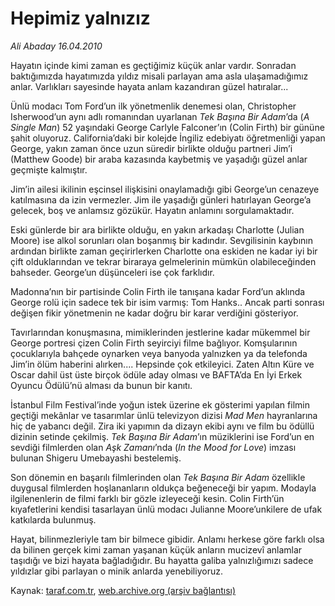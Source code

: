 # Hepimiz yalnızız

*Ali Abaday 16.04.2010*

<div class="yazi"><p>Hayatın içinde kimi zaman es geçtiğimiz küçük anlar vardır. Sonradan baktığımızda hayatımızda yıldız misali parlayan ama asla ulaşamadığımız anlar. Varlıkları sayesinde hayata anlam kazandıran güzel hatıralar...</p>
<p>Ünlü modacı Tom Ford’un ilk yönetmenlik denemesi olan, Christopher Isherwood’un aynı adlı romanından uyarlanan <i>Tek Başına Bir Adam</i>’da (<i>A Single Man</i>) 52 yaşındaki George Carlyle Falconer’ın (Colin Firth) bir gününe şahit oluyoruz. California’daki bir kolejde İngiliz edebiyatı öğretmenliği yapan George, yakın zaman önce uzun süredir birlikte olduğu partneri Jim’i (Matthew Goode) bir araba kazasında kaybetmiş ve yaşadığı güzel anlar geçmişte kalmıştır.</p>
<p>Jim’in ailesi ikilinin eşcinsel ilişkisini onaylamadığı gibi George’un cenazeye katılmasına da izin vermezler. Jim ile yaşadığı günleri hatırlayan George’a gelecek, boş ve anlamsız gözükür. Hayatın anlamını sorgulamaktadır.</p>
<p>Eski günlerde bir ara birlikte olduğu, en yakın arkadaşı Charlotte (Julian Moore) ise alkol sorunları olan boşanmış bir kadındır. Sevgilisinin kaybının ardından birlikte zaman geçirirlerken Charlotte ona eskiden ne kadar iyi bir çift olduklarından ve tekrar biraraya gelmelerinin mümkün olabileceğinden bahseder. George’un düşünceleri ise çok farklıdır.</p>
<p>Madonna’nın bir partisinde Colin Firth ile tanışana kadar Ford’un aklında George rolü için sadece tek bir isim varmış: Tom Hanks.. Ancak parti sonrası değişen fikir yönetmenin ne kadar doğru bir karar verdiğini gösteriyor.</p>
<p>Tavırlarından konuşmasına, mimiklerinden jestlerine kadar mükemmel bir George portresi çizen Colin Firth seyirciyi filme bağlıyor. Komşularının çocuklarıyla bahçede oynarken veya banyoda yalnızken ya da telefonda Jim’in ölüm haberini alırken.... Hepsinde çok etkileyici. Zaten Altın Küre ve Oscar dahil üst üste birçok ödüle aday olması ve BAFTA’da En İyi Erkek Oyuncu Ödülü’nü alması da bunun bir kanıtı.</p>
<p>İstanbul Film Festival’inde yoğun istek üzerine ek gösterimi yapılan filmin geçtiği mekânlar ve tasarımlar ünlü televizyon dizisi <i>Mad Men</i> hayranlarına hiç de yabancı değil. Zira iki yapımın da dizayn ekibi aynı ve film bu ödüllü dizinin setinde çekilmiş. <i>Tek Başına Bir Adam</i>’ın müziklerini ise Ford’un en sevdiği filmlerden olan <i>Aşk Zamanı</i>’nda (<i>In the Mood for Love</i>) imzası bulunan Shigeru Umebayashi bestelemiş.</p>
<p>Son dönemin en başarılı filmlerinden olan <i>Tek Başına Bir Adam</i> özellikle duygusal filmlerden hoşlananların oldukça beğeneceği bir yapım. Modayla ilgilenenlerin de filmi farklı bir gözle izleyeceği kesin. Colin Firth’ün kıyafetlerini kendisi tasarlayan ünlü modacı Julianne Moore’unkilere de ufak katkılarda bulunmuş.</p>
<p>Hayat, bilinmezleriyle tam bir bilmece gibidir. Anlamı herkese göre farklı olsa da bilinen gerçek kimi zaman yaşanan küçük anların mucizevî anlamlar taşıdığı ve bizi hayata bağladığıdır. Bu hayatta galiba yalnızlığımızı sadece yıldızlar gibi parlayan o minik anlarda yenebiliyoruz.</p></div>

Kaynak: [taraf.com.tr](http://www.taraf.com.tr:80/makale/10914.htm), [web.archive.org (arşiv bağlantısı)](http://web.archive.org/web/20100420221211/http://www.taraf.com.tr:80/makale/10914.htm)
